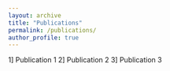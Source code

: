 ```yaml
---
layout: archive
title: "Publications"
permalink: /publications/
author_profile: true
---
```


1] Publication 1
2] Publication 2
3] Publication 3
